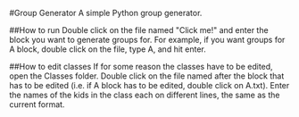 #Group Generator
A simple Python group generator.

##How to run
Double click on the file named "Click me!" and enter the block you want to generate groups for. For example, if you want groups for A block, double click on the file, type A, and hit enter.

##How to edit classes
If for some reason the classes have to be edited, open the Classes folder. Double click on the file named after the block that has to be edited (i.e. if A block has to be edited, double click on A.txt). Enter the names of the kids in the class each on different lines, the same as the current format.
